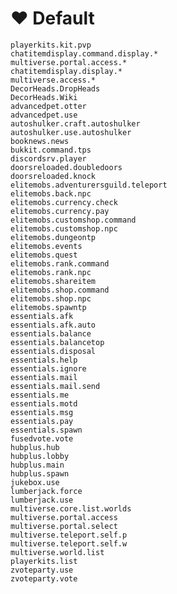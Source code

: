 # ❤ Default

`playerkits.kit.pvp` \
`chatitemdisplay.command.display.*` \
`multiverse.portal.access.*` \
`chatitemdisplay.display.*` \
`multiverse.access.*` \
`DecorHeads.DropHeads` \
`DecorHeads.Wiki` \
`advancedpet.otter` \
`advancedpet.use` \
`autoshulker.craft.autoshulker` \
`autoshulker.use.autoshulker` \
`booknews.news` \
`bukkit.command.tps` \
`discordsrv.player` \
`doorsreloaded.doubledoors` \
`doorsreloaded.knock` \
`elitemobs.adventurersguild.teleport` \
`elitemobs.back.npc` \
`elitemobs.currency.check` \
`elitemobs.currency.pay` \
`elitemobs.customshop.command` \
`elitemobs.customshop.npc` \
`elitemobs.dungeontp` \
`elitemobs.events` \
`elitemobs.quest` \
`elitemobs.rank.command` \
`elitemobs.rank.npc` \
`elitemobs.shareitem` \
`elitemobs.shop.command` \
`elitemobs.shop.npc` \
`elitemobs.spawntp` \
`essentials.afk` \
`essentials.afk.auto` \
`essentials.balance` \
`essentials.balancetop` \
`essentials.disposal` \
`essentials.help` \
`essentials.ignore` \
`essentials.mail` \
`essentials.mail.send` \
`essentials.me` \
`essentials.motd` \
`essentials.msg` \
`essentials.pay` \
`essentials.spawn` \
`fusedvote.vote` \
`hubplus.hub` \
`hubplus.lobby` \
`hubplus.main` \
`hubplus.spawn` \
`jukebox.use` \
`lumberjack.force` \
`lumberjack.use` \
`multiverse.core.list.worlds` \
`multiverse.portal.access` \
`multiverse.portal.select` \
`multiverse.teleport.self.p` \
`multiverse.teleport.self.w` \
`multiverse.world.list` \
`playerkits.list` \
`zvoteparty.use` \
`zvoteparty.vote`
